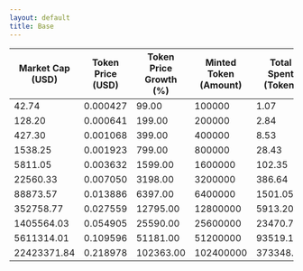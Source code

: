 ```yaml
---
layout: default
title: Base
---
```

| Market Cap (USD) | Token Price (USD) | Token Price Growth (%) | Minted Token (Amount) | Total Spent (Token) | Author Revenue (USD) | Platform Mint Fee (USD) |
|------------------|-------------------|------------------------|-----------------------|--------------------|-------------------------|-------------------------|
| 42.74 | 0.000427 | 99.00 | 100000 | 1.07 | 0.96 | 0.10 |
| 128.20 | 0.000641 | 199.00 | 200000 | 2.84 | 2.56 | 0.26 |
| 427.30 | 0.001068 | 399.00 | 400000 | 8.53 | 7.69 | 0.77 |
| 1538.25 | 0.001923 | 799.00 | 800000 | 28.43 | 25.64 | 2.56 |
| 5811.05 | 0.003632 | 1599.00 | 1600000 | 102.35 | 92.29 | 9.23 |
| 22560.33 | 0.007050 | 3198.00 | 3200000 | 386.64 | 348.66 | 34.87 |
| 88873.57 | 0.013886 | 6397.00 | 6400000 | 1501.05 | 1353.62 | 135.36 |
| 352758.77 | 0.027559 | 12795.00 | 12800000 | 5913.20 | 5332.41 | 533.24 |
| 1405564.03 | 0.054905 | 25590.00 | 25600000 | 23470.79 | 21165.53 | 2116.55 |
| 5611314.01 | 0.109596 | 51181.00 | 51200000 | 93519.13 | 84333.84 | 8433.38 |
| 22423371.84 | 0.218978 | 102363.00 | 102400000 | 373348.51 | 336678.84 | 33667.88 |
